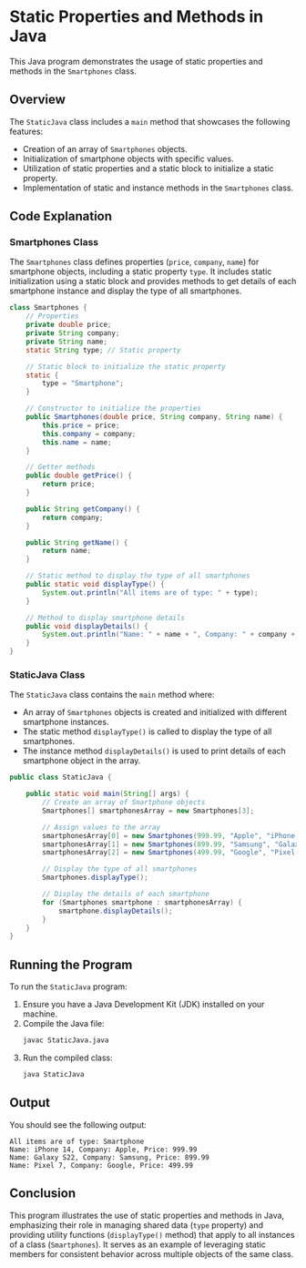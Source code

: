 # Static Properties and Methods in Java

This Java program demonstrates the usage of static properties and methods in the `Smartphones` class.

## Overview

The `StaticJava` class includes a `main` method that showcases the following features:
- Creation of an array of `Smartphones` objects.
- Initialization of smartphone objects with specific values.
- Utilization of static properties and a static block to initialize a static property.
- Implementation of static and instance methods in the `Smartphones` class.

## Code Explanation

### Smartphones Class

The `Smartphones` class defines properties (`price`, `company`, `name`) for smartphone objects, including a static property `type`. It includes static initialization using a static block and provides methods to get details of each smartphone instance and display the type of all smartphones.

```java
class Smartphones {
    // Properties
    private double price;
    private String company;
    private String name;
    static String type; // Static property

    // Static block to initialize the static property
    static {
        type = "Smartphone";
    }

    // Constructor to initialize the properties
    public Smartphones(double price, String company, String name) {
        this.price = price;
        this.company = company;
        this.name = name;
    }

    // Getter methods
    public double getPrice() {
        return price;
    }

    public String getCompany() {
        return company;
    }

    public String getName() {
        return name;
    }

    // Static method to display the type of all smartphones
    public static void displayType() {
        System.out.println("All items are of type: " + type);
    }

    // Method to display smartphone details
    public void displayDetails() {
        System.out.println("Name: " + name + ", Company: " + company + ", Price: " + price);
    }
}
```

### StaticJava Class

The `StaticJava` class contains the `main` method where:
- An array of `Smartphones` objects is created and initialized with different smartphone instances.
- The static method `displayType()` is called to display the type of all smartphones.
- The instance method `displayDetails()` is used to print details of each smartphone object in the array.

```java
public class StaticJava {

    public static void main(String[] args) {
        // Create an array of Smartphone objects
        Smartphones[] smartphonesArray = new Smartphones[3];

        // Assign values to the array
        smartphonesArray[0] = new Smartphones(999.99, "Apple", "iPhone 14");
        smartphonesArray[1] = new Smartphones(899.99, "Samsung", "Galaxy S22");
        smartphonesArray[2] = new Smartphones(499.99, "Google", "Pixel 7");

        // Display the type of all smartphones
        Smartphones.displayType();

        // Display the details of each smartphone
        for (Smartphones smartphone : smartphonesArray) {
            smartphone.displayDetails();
        }
    }
}
```

## Running the Program

To run the `StaticJava` program:
1. Ensure you have a Java Development Kit (JDK) installed on your machine.
2. Compile the Java file:
   ```sh
   javac StaticJava.java
   ```
3. Run the compiled class:
   ```sh
   java StaticJava
   ```

## Output

You should see the following output:

```
All items are of type: Smartphone
Name: iPhone 14, Company: Apple, Price: 999.99
Name: Galaxy S22, Company: Samsung, Price: 899.99
Name: Pixel 7, Company: Google, Price: 499.99
```

## Conclusion

This program illustrates the use of static properties and methods in Java, emphasizing their role in managing shared data (`type` property) and providing utility functions (`displayType()` method) that apply to all instances of a class (`Smartphones`). It serves as an example of leveraging static members for consistent behavior across multiple objects of the same class.